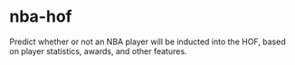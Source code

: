 # nba-hof
Predict whether or not an NBA player will be inducted into the HOF, based on player statistics, awards, and other features.
